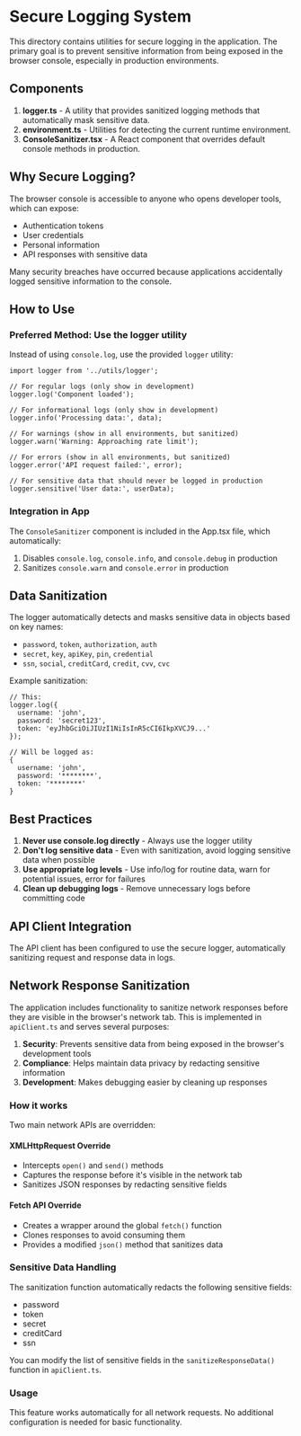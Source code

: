 # Secure Logging System

This directory contains utilities for secure logging in the application. The primary goal is to prevent sensitive information from being exposed in the browser console, especially in production environments.

## Components

1. **logger.ts** - A utility that provides sanitized logging methods that automatically mask sensitive data.
2. **environment.ts** - Utilities for detecting the current runtime environment.
3. **ConsoleSanitizer.tsx** - A React component that overrides default console methods in production.

## Why Secure Logging?

The browser console is accessible to anyone who opens developer tools, which can expose:
- Authentication tokens
- User credentials
- Personal information
- API responses with sensitive data

Many security breaches have occurred because applications accidentally logged sensitive information to the console.

## How to Use

### Preferred Method: Use the logger utility

Instead of using `console.log`, use the provided `logger` utility:

```tsx
import logger from '../utils/logger';

// For regular logs (only show in development)
logger.log('Component loaded');

// For informational logs (only show in development)
logger.info('Processing data:', data);

// For warnings (show in all environments, but sanitized)
logger.warn('Warning: Approaching rate limit');

// For errors (show in all environments, but sanitized)
logger.error('API request failed:', error);

// For sensitive data that should never be logged in production
logger.sensitive('User data:', userData);
```

### Integration in App

The `ConsoleSanitizer` component is included in the App.tsx file, which automatically:
1. Disables `console.log`, `console.info`, and `console.debug` in production
2. Sanitizes `console.warn` and `console.error` in production

## Data Sanitization

The logger automatically detects and masks sensitive data in objects based on key names:
- `password`, `token`, `authorization`, `auth`
- `secret`, `key`, `apiKey`, `pin`, `credential`
- `ssn`, `social`, `creditCard`, `credit`, `cvv`, `cvc`

Example sanitization:
```tsx
// This:
logger.log({
  username: 'john',
  password: 'secret123',
  token: 'eyJhbGciOiJIUzI1NiIsInR5cCI6IkpXVCJ9...'
});

// Will be logged as:
{
  username: 'john',
  password: '********',
  token: '********'
}
```

## Best Practices

1. **Never use console.log directly** - Always use the logger utility
2. **Don't log sensitive data** - Even with sanitization, avoid logging sensitive data when possible
3. **Use appropriate log levels** - Use info/log for routine data, warn for potential issues, error for failures
4. **Clean up debugging logs** - Remove unnecessary logs before committing code

## API Client Integration

The API client has been configured to use the secure logger, automatically sanitizing request and response data in logs.

## Network Response Sanitization

The application includes functionality to sanitize network responses before they are visible in the browser's network tab. This is implemented in `apiClient.ts` and serves several purposes:

1. **Security**: Prevents sensitive data from being exposed in the browser's development tools
2. **Compliance**: Helps maintain data privacy by redacting sensitive information
3. **Development**: Makes debugging easier by cleaning up responses

### How it works

Two main network APIs are overridden:

#### XMLHttpRequest Override
- Intercepts `open()` and `send()` methods
- Captures the response before it's visible in the network tab
- Sanitizes JSON responses by redacting sensitive fields

#### Fetch API Override
- Creates a wrapper around the global `fetch()` function
- Clones responses to avoid consuming them
- Provides a modified `json()` method that sanitizes data

### Sensitive Data Handling

The sanitization function automatically redacts the following sensitive fields:
- password
- token
- secret
- creditCard
- ssn

You can modify the list of sensitive fields in the `sanitizeResponseData()` function in `apiClient.ts`.

### Usage

This feature works automatically for all network requests. No additional configuration is needed for basic functionality. 